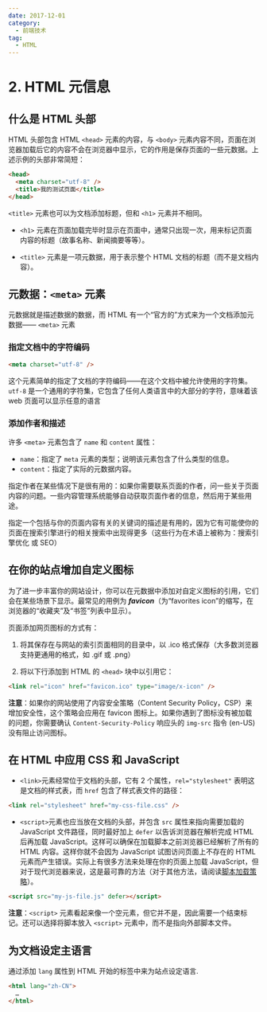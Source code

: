 ```yaml
---
date: 2017-12-01
category:
  - 前端技术
tag:
  - HTML
---
```



# 2. HTML 元信息

## 什么是 HTML 头部

HTML 头部包含 HTML `<head>` 元素的内容，与 `<body>` 元素内容不同，页面在浏览器加载后它的内容不会在浏览器中显示，它的作用是保存页面的一些元数据。上述示例的头部非常简短：

```html
<head>
  <meta charset="utf-8" />
  <title>我的测试页面</title>
</head>
```

`<title>` 元素也可以为文档添加标题，但和 `<h1>` 元素并不相同。

- `<h1>` 元素在页面加载完毕时显示在页面中，通常只出现一次，用来标记页面内容的标题（故事名称、新闻摘要等等）。

- `<title>` 元素是一项元数据，用于表示整个 HTML 文档的标题（而不是文档内容）。

## 元数据：`<meta>` 元素

元数据就是描述数据的数据，而 HTML 有一个“官方的”方式来为一个文档添加元数据—— `<meta>` 元素

### 指定文档中的字符编码

```html
<meta charset="utf-8" />
```

这个元素简单的指定了文档的字符编码——在这个文档中被允许使用的字符集。`utf-8` 是一个通用的字符集，它包含了任何人类语言中的大部分的字符，意味着该 web 页面可以显示任意的语言

### 添加作者和描述

许多 `<meta>` 元素包含了 `name` 和 `content` 属性：

- `name`：指定了 `meta` 元素的类型；说明该元素包含了什么类型的信息。
- `content`：指定了实际的元数据内容。

指定作者在某些情况下是很有用的：如果你需要联系页面的作者，问一些关于页面内容的问题。一些内容管理系统能够自动获取页面作者的信息，然后用于某些用途。

指定一个包括与你的页面内容有关的关键词的描述是有用的，因为它有可能使你的页面在搜索引擎进行的相关搜索中出现得更多（这些行为在术语上被称为：搜索引擎优化 或 SEO）

## 在你的站点增加自定义图标

为了进一步丰富你的网站设计，你可以在元数据中添加对自定义图标的引用，它们会在某些场景下显示。最常见的用例为 ***favicon***（为“favorites icon”的缩写，在浏览器的“收藏夹”及“书签”列表中显示）。

页面添加网页图标的方式有：

1. 将其保存在与网站的索引页面相同的目录中，以 .ico 格式保存（大多数浏览器支持更通用的格式，如 .gif 或 .png）

2. 将以下行添加到 HTML 的 `<head>` 块中以引用它：

```html
<link rel="icon" href="favicon.ico" type="image/x-icon" />
```

**注意**：如果你的网站使用了内容安全策略（Content Security Policy，CSP）来增加安全性，这个策略会应用在 favicon 图标上。如果你遇到了图标没有被加载的问题，你需要确认 `Content-Security-Policy` 响应头的 `img-src` 指令 (en-US) 没有阻止访问图标。

## 在 HTML 中应用 CSS 和 JavaScript

- `<link>`元素经常位于文档的头部，它有 2 个属性，`rel="stylesheet"` 表明这是文档的样式表，而 `href` 包含了样式表文件的路径：

```html
<link rel="stylesheet" href="my-css-file.css" />
```

- `<script>`元素也应当放在文档的头部，并包含 `src` 属性来指向需要加载的 JavaScript 文件路径，同时最好加上 `defer` 以告诉浏览器在解析完成 HTML 后再加载 JavaScript。这样可以确保在加载脚本之前浏览器已经解析了所有的 HTML 内容。这样你就不会因为 JavaScript 试图访问页面上不存在的 HTML 元素而产生错误。实际上有很多方法来处理在你的页面上加载 JavaScript，但对于现代浏览器来说，这是最可靠的方法（对于其他方法，请阅读[脚本加载策略](https://developer.mozilla.org/zh-CN/docs/Learn/JavaScript/First_steps/What_is_JavaScript#%E8%84%9A%E6%9C%AC%E8%B0%83%E7%94%A8%E7%AD%96%E7%95%A5)）。

```html
<script src="my-js-file.js" defer></script>
```

**注意**：`<script>` 元素看起来像一个空元素，但它并不是，因此需要一个结束标记。还可以选择将脚本放入 `<script>` 元素中，而不是指向外部脚本文件。

## 为文档设定主语言

通过添加 `lang` 属性到 HTML 开始的标签中来为站点设定语言.

```html
<html lang="zh-CN">
  …
</html>
```
